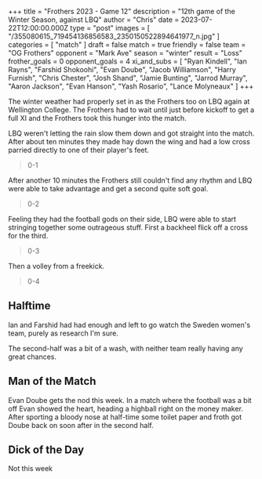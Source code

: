 +++
title = "Frothers 2023 - Game 12"
description = "12th game of the Winter Season, against LBQ"
author = "Chris"
date = 2023-07-22T12:00:00.000Z
type = "post"
images = [ "/355080615_719454136856583_2350150522894641977_n.jpg" ]
categories = [ "match" ]
draft = false
match = true
friendly = false
team = "OG Frothers"
opponent = "Mark Ave"
season = "winter"
result = "Loss"
frother_goals = 0
opponent_goals = 4
xi_and_subs = [
  "Ryan Kindell",
  "Ian Rayns",
  "Farshid Shokoohi",
  "Evan Doube",
  "Jacob Williamson",
  "Harry Furnish",
  "Chris Chester",
  "Josh Shand",
  "Jamie Bunting",
  "Jarrod Murray",
  "Aaron Jackson",
  "Evan Hanson",
  "Yash Rosario",
  "Lance Molyneaux"
]
+++

The winter weather had properly set in as the Frothers too on LBQ again at Wellington College. The Frothers had to wait until just before kickoff to get a full XI and the Frothers took this hunger into the match.

LBQ weren't letting the rain slow them down and got straight into the match. After about ten minutes they made hay down the wing and had a low cross parried directly to one of their player's feet.

> 0-1

After another 10 minutes the Frothers still couldn't find any rhythm and LBQ were able to take advantage and get a second quite soft goal.

> 0-2 

Feeling they had the football gods on their side, LBQ were able to start stringing together some outrageous stuff. First a backheel flick off a cross for the third.

> 0-3

Then a volley from a freekick.

> 0-4

## Halftime

Ian and  Farshid had had enough and left to go watch the Sweden women's team, purely as research I'm sure.

The second-half was a bit of a wash, with neither team really having any great chances.

## Man of the Match

Evan Doube gets the nod this week. In a match where the football was a bit off Evan showed the heart, heading a highball right on the money maker. After sporting a bloody nose at half-time some toilet paper and froth got Doube back on soon after in the second half.

## Dick of the Day

Not this week
